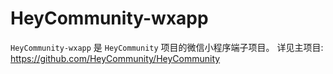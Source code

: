 HeyCommunity-wxapp
================================

`HeyCommunity-wxapp` 是 `HeyCommunity` 项目的微信小程序端子项目。
详见主项目: https://github.com/HeyCommunity/HeyCommunity
